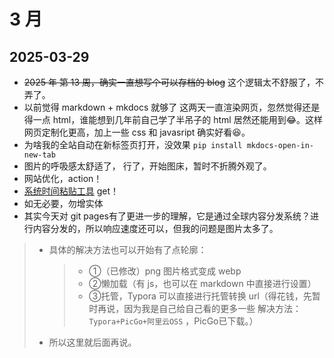 # 3 月

## 2025-03-29


- ~~2025 年 第 13 周，确实一直想写个可以存档的 blog~~ 这个逻辑太不舒服了，不弄了。
- 以前觉得 markdown + mkdocs 就够了  这两天一直渲染网页，忽然觉得还是得一点 html，谁能想到几年前自己学了半吊子的 html 居然还能用到😂。这样网页定制化更高，加上一些 css 和 javasript 确实好看😆。
- 为啥我的全站自动在新标签页打开，没效果  `pip install mkdocs-open-in-new-tab`
- 图片的呼吸感太舒适了， 行了，开始图床，暂时不折腾外观了。
- 网站优化，action！
-  [系统时间粘贴工具](https://blog.csdn.net/Archiena/article/details/130336634) get！
- 如无必要，勿增实体
- 其实今天对 git pages有了更进一步的理解，它是通过全球内容分发系统？进行内容分发的，所以响应速度还可以，但我的问题是图片太多了。

>
> - 具体的解决方法也可以开始有了点轮廓：
>
>   >
>   > - ①（已修改）png 图片格式变成 webp
>   > - ②懒加载（有 js，也可以在 markdown 中直接进行设置）
>   > - ③托管，Typora 可以直接进行托管转换 url（得花钱，先暂时再说，因为我是自己给自己看的更多一些  解决方法：`Typora+PicGo+阿里云OSS` ，PicGo已下载。）
>
> - 所以这里就后面再说。

